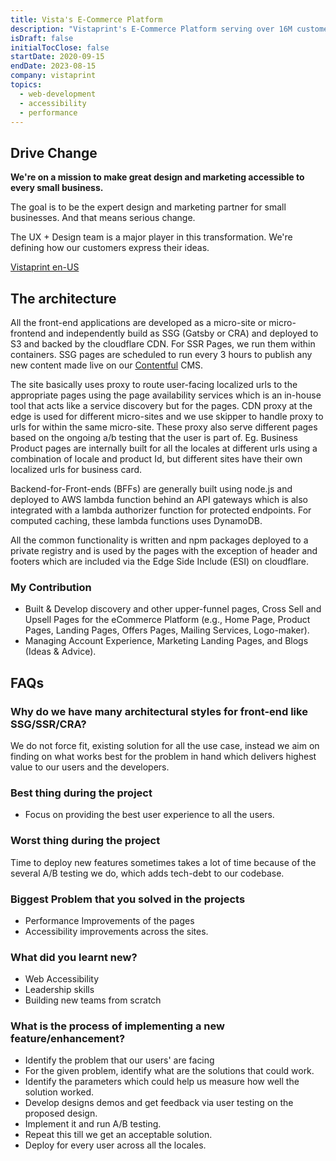 ```yaml
---
title: Vista's E-Commerce Platform
description: "Vistaprint's E-Commerce Platform serving over 16M customers across 20 country and 25+ locales, built using micro-services, micro-front-ends and micro-sites architecture."
isDraft: false
initialTocClose: false
startDate: 2020-09-15
endDate: 2023-08-15
company: vistaprint
topics:
  - web-development
  - accessibility
  - performance
---
```


## Drive Change

**We're on a mission to make great design and marketing accessible to every small business.**

The goal is to be the expert design and marketing partner for small businesses. And that means serious change.

The UX + Design team is a major player in this transformation. We're defining how our customers express their ideas.

[Vistaprint en-US](https://www.vistaprint.com/)

## The architecture

All the front-end applications are developed as a micro-site or micro-frontend and independently build as SSG (Gatsby or CRA) and deployed to S3 and backed by the cloudflare CDN. For SSR Pages, we run them within containers. SSG pages are scheduled to run every 3 hours to publish any new content made live on our [Contentful](https://www.contentful.com/) CMS.

The site basically uses proxy to route user-facing localized urls to the appropriate pages using the page availability services which is an in-house tool that acts like a service discovery but for the pages. CDN proxy at the edge is used for different micro-sites and we use skipper to handle proxy to urls for within the same micro-site. These proxy also serve different pages based on the ongoing a/b testing that the user is part of. Eg. Business Product pages are internally built for all the locales at different urls using a combination of locale and product Id, but different sites have their own localized urls for business card.

Backend-for-Front-ends (BFFs) are generally built using node.js and deployed to AWS lambda function behind an API gateways which is also integrated with a lambda authorizer function for protected endpoints. For computed caching, these lambda functions uses DynamoDB.

All the common functionality is written and npm packages deployed to a private registry and is used by the pages with the exception of header and footers which are included via the Edge Side Include (ESI) on cloudflare.

### My Contribution

- Built & Develop discovery and other upper-funnel pages, Cross Sell and Upsell Pages for the
  eCommerce Platform (e.g., Home Page, Product Pages, Landing Pages, Offers Pages, Mailing
  Services, Logo-maker).
- Managing Account Experience, Marketing Landing Pages, and Blogs (Ideas & Advice).

## FAQs

### Why do we have many architectural styles for front-end like SSG/SSR/CRA?

We do not force fit, existing solution for all the use case, instead we aim on finding on what works best for the problem in hand which delivers highest value to our users and the developers.

### Best thing during the project

- Focus on providing the best user experience to all the users.

### Worst thing during the project

Time to deploy new features sometimes takes a lot of time because of the several A/B testing we do, which adds tech-debt to our codebase.

### Biggest Problem that you solved in the projects

- Performance Improvements of the pages
- Accessibility improvements across the sites.

### What did you learnt new?

- Web Accessibility
- Leadership skills
- Building new teams from scratch

### What is the process of implementing a new feature/enhancement?

- Identify the problem that our users' are facing
- For the given problem, identify what are the solutions that could work.
- Identify the parameters which could help us measure how well the solution worked.
- Develop designs demos and get feedback via user testing on the proposed design.
- Implement it and run A/B testing.
- Repeat this till we get an acceptable solution.
- Deploy for every user across all the locales.
